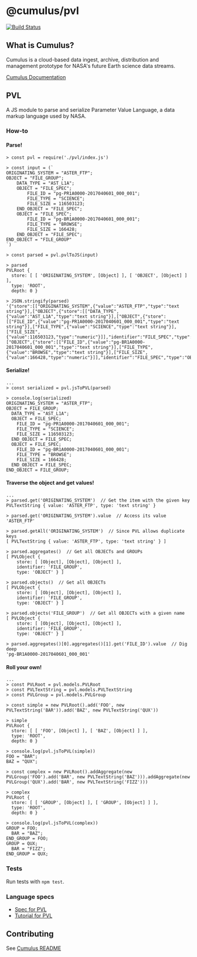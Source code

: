 # @cumulus/pvl

[![Build Status](https://travis-ci.org/nasa/cumulus.svg?branch=master)](https://travis-ci.org/nasa/cumulus)

## What is Cumulus?

Cumulus is a cloud-based data ingest, archive, distribution and management prototype for NASA's future Earth science data streams.

[Cumulus Documentation](https://nasa.github.io/cumulus)

## PVL

A JS module to parse and serialize Parameter Value Language, a data markup language used by NASA.

### How-to

#### Parse!

```
> const pvl = require('./pvl/index.js')

> const input = (`
ORIGINATING_SYSTEM = "ASTER_FTP";
OBJECT = "FILE_GROUP";
    DATA_TYPE = "AST_L1A";
    OBJECT = "FILE_SPEC";
        FILE_ID = "pg-PR1A0000-2017040601_000_001";
        FILE_TYPE = "SCIENCE";
        FILE_SIZE = 116503123;
    END_OBJECT = "FILE_SPEC";
    OBJECT = "FILE_SPEC";
        FILE_ID = "pg-BR1A0000-2017040601_000_001";
        FILE_TYPE = "BROWSE";
        FILE_SIZE = 166428;
    END_OBJECT = "FILE_SPEC";
END_OBJECT = "FILE_GROUP"
`)

> const parsed = pvl.pvlToJS(input)

> parsed
PVLRoot {
  store: [ [ 'ORIGINATING_SYSTEM', [Object] ], [ 'OBJECT', [Object] ] ],
  type: 'ROOT',
  depth: 0 }

> JSON.stringify(parsed)
'{"store":[["ORIGINATING_SYSTEM",{"value":"ASTER_FTP","type":"text string"}],["OBJECT",{"store":[["DATA_TYPE",{"value":"AST_L1A","type":"text string"}],["OBJECT",{"store":[["FILE_ID",{"value":"pg-PR1A0000-2017040601_000_001","type":"text string"}],["FILE_TYPE",{"value":"SCIENCE","type":"text string"}],["FILE_SIZE",{"value":116503123,"type":"numeric"}]],"identifier":"FILE_SPEC","type":"OBJECT"}],["OBJECT",{"store":[["FILE_ID",{"value":"pg-BR1A0000-2017040601_000_001","type":"text string"}],["FILE_TYPE",{"value":"BROWSE","type":"text string"}],["FILE_SIZE",{"value":166428,"type":"numeric"}]],"identifier":"FILE_SPEC","type":"OBJECT"}]],"identifier":"FILE_GROUP","type":"OBJECT"}]],"type":"ROOT","depth":0}'
```

#### Serialize!

```
...
> const serialized = pvl.jsToPVL(parsed)

> console.log(serialized)
ORIGINATING_SYSTEM = "ASTER_FTP";
OBJECT = FILE_GROUP;
  DATA_TYPE = "AST_L1A";
  OBJECT = FILE_SPEC;
    FILE_ID = "pg-PR1A0000-2017040601_000_001";
    FILE_TYPE = "SCIENCE";
    FILE_SIZE = 116503123;
  END_OBJECT = FILE_SPEC;
  OBJECT = FILE_SPEC;
    FILE_ID = "pg-BR1A0000-2017040601_000_001";
    FILE_TYPE = "BROWSE";
    FILE_SIZE = 166428;
  END_OBJECT = FILE_SPEC;
END_OBJECT = FILE_GROUP;

```

#### Traverse the object and get values!

```
...
> parsed.get('ORIGINATING_SYSTEM')  // Get the item with the given key
PVLTextString { value: 'ASTER_FTP', type: 'text string' }

> parsed.get('ORIGINATING_SYSTEM').value  // Access its value
'ASTER_FTP'

> parsed.getAll('ORIGINATING_SYSTEM')  // Since PVL allows duplicate keys
[ PVLTextString { value: 'ASTER_FTP', type: 'text string' } ]

> parsed.aggregates()  // Get all OBJECTs and GROUPs
[ PVLObject {
    store: [ [Object], [Object], [Object] ],
    identifier: 'FILE_GROUP',
    type: 'OBJECT' } ]

> parsed.objects()  // Get all OBJECTs
[ PVLObject {
    store: [ [Object], [Object], [Object] ],
    identifier: 'FILE_GROUP',
    type: 'OBJECT' } ]

> parsed.objects('FILE_GROUP')  // Get all OBJECTs with a given name
[ PVLObject {
    store: [ [Object], [Object], [Object] ],
    identifier: 'FILE_GROUP',
    type: 'OBJECT' } ]

> parsed.aggregates()[0].aggregates()[1].get('FILE_ID').value  // Dig deep
'pg-BR1A0000-2017040601_000_001'
```

#### Roll your own!

```
...
> const PVLRoot = pvl.models.PVLRoot
> const PVLTextString = pvl.models.PVLTextString
> const PVLGroup = pvl.models.PVLGroup

> const simple = new PVLRoot().add('FOO', new PVLTextString('BAR')).add('BAZ', new PVLTextString('QUX'))

> simple
PVLRoot {
  store: [ [ 'FOO', [Object] ], [ 'BAZ', [Object] ] ],
  type: 'ROOT',
  depth: 0 }

> console.log(pvl.jsToPVL(simple))
FOO = "BAR";
BAZ = "QUX";

> const complex = new PVLRoot().addAggregate(new PVLGroup('FOO').add('BAR', new PVLTextString('BAZ'))).addAggregate(new PVLGroup('QUX').add('BAR', new PVLTextString('FIZZ')))

> complex
PVLRoot {
  store: [ [ 'GROUP', [Object] ], [ 'GROUP', [Object] ] ],
  type: 'ROOT',
  depth: 0 }

> console.log(pvl.jsToPVL(complex))
GROUP = FOO;
  BAR = "BAZ";
END_GROUP = FOO;
GROUP = QUX;
  BAR = "FIZZ";
END_GROUP = QUX;

```

### Tests

Run tests with `npm test`.

### Language specs

- [Spec for PVL](https://pirlwww.lpl.arizona.edu/software/PPVL/CCSDS-641.0-B-2.pdf)
- [Tutorial for PVL](https://public.ccsds.org/Pubs/641x0g2.pdf)

## Contributing

See [Cumulus README](https://github.com/nasa/cumulus/blob/master/README.md#installing-and-deploying)
